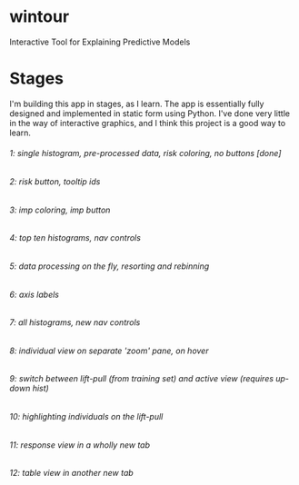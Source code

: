 # wintour
Interactive Tool for Explaining Predictive Models

# Stages

I'm building this app in stages, as I learn. The app is essentially fully designed and implemented in static form using Python. I've done very little in the way of interactive graphics, and I think this project is a good way to learn. 

###### 1: single histogram, pre-processed data, risk coloring, no buttons [done]
###### 2: risk button, tooltip ids
###### 3: imp coloring, imp button
###### 4: top ten histograms, nav controls
###### 5: data processing on the fly, resorting and rebinning
###### 6: axis labels
###### 7: all histograms, new nav controls
###### 8: individual view on separate 'zoom' pane, on hover
###### 9: switch between lift-pull (from training set) and active view (requires up-down hist)
###### 10: highlighting individuals on the lift-pull
###### 11: response view in a wholly new tab
###### 12: table view in another new tab
